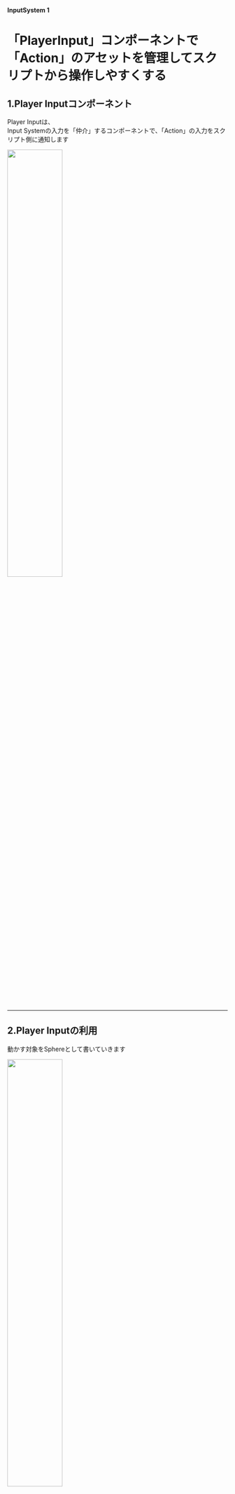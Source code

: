 **InputSystem 1**

# 「PlayerInput」コンポーネントで「Action」のアセットを管理してスクリプトから操作しやすくする
## 1.Player Inputコンポーネント

Player Inputは、  
Input Systemの入力を「仲介」するコンポーネントで、「Action」の入力をスクリプト側に通知します

<img src="images/6/unity-input-system-player-input-1.png.avif" width="50%" alt="" title="">

<br>

---
## 2.Player Inputの利用

動かす対象をSphereとして書いていきます

<img src="images/6/unity-input-system-player-input-2.png" width="50%" alt="" title="">

<br>

動かす対象のオブジェクトにPlayer Inputコンポーネントをアタッチ  
アタッチすると、次のようなPlayer Inputプロパティがインスペクターに表示されます

<img src="images/6/unity-input-system-player-input-3.png" width="50%" alt="" title="">

<br>

Actions項目にInput Actionアセットを指定。
(Input ActionはCreate Actions…ボタンから新規作成することも可能)  
上の写真の中で特に重要な設定は「Actions」と「Behavior」です。

「Behavior」の設定によって参照元のスクリプトのコードが異なります。
後ほど、それぞれの設定における使い方について、例を示しながら解説していきます。

+ Actions  
Input Actionアセットを指定

+ Default Scheme  
デフォルトで使用するスキームを指定します。(どういったデバイスを使うか)  
`<Any>`が指定された場合は、使用するスキームが自動的に決定  
設定しておく必要がある。（種類の追加設定は左上のAll Control SchemesからAddして下さい）  

<img src="images/6/unity-input-system-player-input-4.jpg.avif" width="50%" alt="" title="">

<br>


+ Auto-Switch  
使用中のスキームが使用不可になったとき、別のスキームに切り替えるかどうかの設定

+ Defualt Map  
Input ActionアセットのAction　Mapsの箇所

+ UI Input Module  
UIをPlayer Input経由で操作させたい場合に使用

+ Camera  
プレイヤーに関連付けるカメラを指定します。複数プレイヤーの画面分割をするときに使います。

+ Behavior  
スクリプト側に通知する方法を次の４種類から指定
    - Send Messages - Component.SendMessageメソッドを使ってスクリプトに通知
    - Broadcast Messages - Component.BroadcastMessageメソッドを使ってスクリプトに通知
    - Invoke Unity Events - UnityEventを通じて通知します。
    - Invoke C Sharp Events - C#のデリゲートを通じて通知します。

---
## 3.Behavior  に　Send Messages／Broadcast Messagesを設定した場合

Moveアクションの通知を受け取って、オブジェクトを移動させるサンプルスクリプト

SendMessageExample.cs
```cs

using UnityEngine;
using UnityEngine.InputSystem;

public class SendMessageExample : MonoBehaviour
{
    private Vector3 _velocity;

    // 通知を受け取るメソッド名は「On + Action名」である必要がある
    private void OnMove(InputValue value)
    {
        // MoveActionの入力値を取得
        var axis = value.Get<Vector2>();

        // 移動速度を保持
        _velocity = new Vector3(axis.x, 0, axis.y);
    }

    private void Update()
    {
        // オブジェクト移動
        transform.position += _velocity * Time.deltaTime;
    }
}
```

上記スクリプトをSendMessageExample.csという名前で保存し、プレイヤーオブジェクトにアタッチします。

また、Player InputコンポーネントのBehaviorをSend MessagesまたはBroadcast Messagesに設定。

Send Messagesを設定した場合は、Player Inputがアタッチされているオブジェクトにアタッチする必要があります。

Broadcast Messagesを設定した場合は、Player Inputがアタッチされているオブジェクトまたはその子オブジェクトにアタッチする必要があります。

---
Player Inputから通知を受け取るためには、「On + Action名」という名前のメソッドを定義する必要があります。

---
## 4.Invoke Unity Eventsを設定した場合

UnityEventExample.cs
```cs
    using UnityEngine;
    using UnityEngine.InputSystem;

    public class UnityEventExample : MonoBehaviour
    {
        private Vector3 _velocity;

        // 先ほどと違いメソッド名は何でもOKだが、 publicにする必要がある
        // Events項目が出現するため、該当するイベントの＋ボタンより通知を受け取るスクリプトのメソッドを指定
        public void OnMove(InputAction.CallbackContext context)
        {
            // MoveActionの入力値を取得
            var axis = context.ReadValue<Vector2>();

            // 移動速度を保持
            _velocity = new Vector3(axis.x, 0, axis.y);
        }

        private void Update()
        {
            // オブジェクト移動
            transform.position += _velocity * Time.deltaTime;
        }
    }

```
Events項目が出現するため、該当するイベントの＋ボタンより通知を受け取るスクリプトのメソッドを指定して下さい

---
## 5.Invoke C Sharp Eventsを設定した場合


+ 書き方１ -  onActionTriggeredを使用する方法  

Input System全体でトリガーされるすべてのアクションをキャッチするための方法です。すべてのアクションを一つのコールバックで処理したい場合に便利

CSharpEventExample.cs
```cs

    using UnityEngine;
    using UnityEngine.InputSystem;

    [RequireComponent(typeof(PlayerInput))]
    public class CSharpEventExample : MonoBehaviour
    {
        private PlayerInput _playerInput;
        private Vector3 _velocity;

        private void Awake()
        {
            _playerInput = GetComponent<PlayerInput>();
        }

        private void OnEnable()
        {
            if (_playerInput == null) return;

            // デリゲート登録  onActionTriggeredプロパティに追加
            _playerInput.onActionTriggered += OnMove;
        }
        private void OnDisable()
        {
            if (_playerInput == null) return;

            // デリゲート登録解除
            _playerInput.onActionTriggered -= OnMove;
        }


        private void OnMove(InputAction.CallbackContext context)
        {
            // Move以外は処理しない
            if (context.action.name != "Move")
                return;

            // MoveActionの入力値を取得
            var axis = context.ReadValue<Vector2>();

            // 移動速度を保持
            _velocity = new Vector3(axis.x, 0, axis.y);
        }


        private void Update()
        {
            // オブジェクト移動
            transform.position += _velocity * Time.deltaTime;
        }
    }
```


+ 書き方2 - アクションごとにコールバックを設定する方法

特定のアクションに対して直接コールバックを設定

```cs
    using UnityEngine;
    using UnityEngine.InputSystem;

    public class InputHandler : MonoBehaviour
    {
        PlayerInput playerInput 
        InputAction jumpAction;

        private void Awake()
        {
            playerInput = GetComponent<PlayerInput>();
            jumpAction  = playerInput.actions["Jump"];
            jumpAction.performed += OnJump;
        }

        private void OnDestroy()
        {
            jumpAction.performed -= OnJump;
        }

        private void OnJump(InputAction.CallbackContext context)
        {
            // ジャンプアクションがトリガーされたときの処理
        }
    }

```
